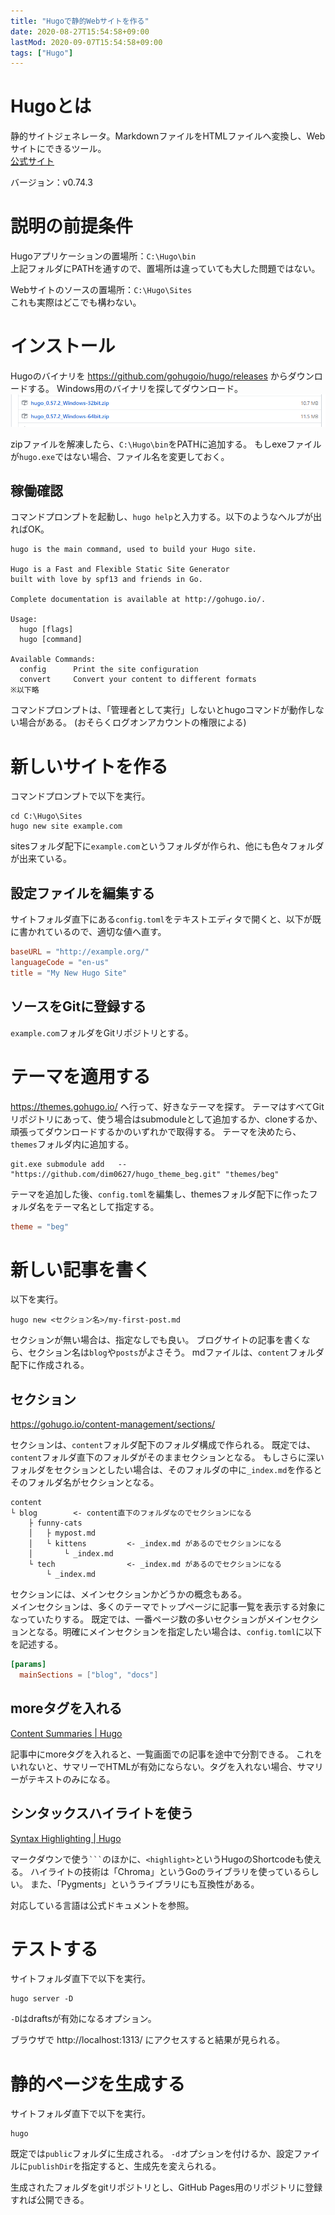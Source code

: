 ```yaml
---
title: "Hugoで静的Webサイトを作る"
date: 2020-08-27T15:54:58+09:00
lastMod: 2020-09-07T15:54:58+09:00
tags: ["Hugo"]
---
```


# Hugoとは
静的サイトジェネレータ。MarkdownファイルをHTMLファイルへ変換し、Webサイトにできるツール。  
[公式サイト](https://gohugo.io/)

バージョン：v0.74.3

# 説明の前提条件
Hugoアプリケーションの置場所：`C:\Hugo\bin`  
上記フォルダにPATHを通すので、置場所は違っていても大した問題ではない。

Webサイトのソースの置場所：`C:\Hugo\Sites`  
これも実際はどこでも構わない。

# インストール

Hugoのバイナリを https://github.com/gohugoio/hugo/releases からダウンロードする。
Windows用のバイナリを探してダウンロード。
![](2020-08-27-15-56-01.png)

zipファイルを解凍したら、`C:\Hugo\bin`をPATHに追加する。
もしexeファイルが`hugo.exe`ではない場合、ファイル名を変更しておく。

## 稼働確認
コマンドプロンプトを起動し、`hugo help`と入力する。以下のようなヘルプが出ればOK。 

    hugo is the main command, used to build your Hugo site.

    Hugo is a Fast and Flexible Static Site Generator
    built with love by spf13 and friends in Go.

    Complete documentation is available at http://gohugo.io/.

    Usage:
      hugo [flags]
      hugo [command]

    Available Commands:
      config      Print the site configuration
      convert     Convert your content to different formats
    ※以下略

コマンドプロンプトは、「管理者として実行」しないとhugoコマンドが動作しない場合がある。
(おそらくログオンアカウントの権限による)

# 新しいサイトを作る
コマンドプロンプトで以下を実行。

```
cd C:\Hugo\Sites
hugo new site example.com
```

sitesフォルダ配下に`example.com`というフォルダが作られ、他にも色々フォルダが出来ている。

## 設定ファイルを編集する
サイトフォルダ直下にある`config.toml`をテキストエディタで開くと、以下が既に書かれているので、適切な値へ直す。

```toml
baseURL = "http://example.org/"
languageCode = "en-us"
title = "My New Hugo Site"
```

## ソースをGitに登録する
`example.com`フォルダをGitリポジトリとする。

# テーマを適用する
https://themes.gohugo.io/ へ行って、好きなテーマを探す。
テーマはすべてGitリポジトリにあって、使う場合はsubmoduleとして追加するか、cloneするか、頑張ってダウンロードするかのいずれかで取得する。
テーマを決めたら、`themes`フォルダ内に追加する。

```Batchfile
git.exe submodule add   -- "https://github.com/dim0627/hugo_theme_beg.git" "themes/beg"
```

テーマを追加した後、`config.toml`を編集し、themesフォルダ配下に作ったフォルダ名をテーマ名として指定する。

```toml
theme = "beg"
```

# 新しい記事を書く
以下を実行。

```Batchfile
hugo new <セクション名>/my-first-post.md
```

セクションが無い場合は、指定なしでも良い。
ブログサイトの記事を書くなら、セクション名は`blog`や`posts`がよさそう。
mdファイルは、`content`フォルダ配下に作成される。

## セクション
https://gohugo.io/content-management/sections/

セクションは、`content`フォルダ配下のフォルダ構成で作られる。
既定では、`content`フォルダ直下のフォルダがそのままセクションとなる。
もしさらに深いフォルダをセクションとしたい場合は、そのフォルダの中に`_index.md`を作るとそのフォルダ名がセクションとなる。

    content
    └ blog        <- content直下のフォルダなのでセクションになる
        ├ funny-cats
        │   ├ mypost.md
        │   └ kittens         <- _index.md があるのでセクションになる
        │       └ _index.md
        └ tech                <- _index.md があるのでセクションになる
            └ _index.md

セクションには、メインセクションかどうかの概念もある。  
メインセクションは、多くのテーマでトップページに記事一覧を表示する対象になっていたりする。
既定では、一番ページ数の多いセクションがメインセクションとなる。明確にメインセクションを指定したい場合は、`config.toml`に以下を記述する。

```toml
[params]
  mainSections = ["blog", "docs"]
```


## moreタグを入れる
[Content Summaries | Hugo](https://gohugo.io/content-management/summaries/)

記事中にmoreタグを入れると、一覧画面での記事を途中で分割できる。
これをいれないと、サマリーでHTMLが有効にならない。タグを入れない場合、サマリーがテキストのみになる。

## シンタックスハイライトを使う
[Syntax Highlighting | Hugo](https://gohugo.io/content-management/syntax-highlighting/)

マークダウンで使う` ``` `のほかに、`<highlight>`というHugoのShortcodeも使える。
ハイライトの技術は「Chroma」というGoのライブラリを使っているらしい。
また、「Pygments」というライブラリにも互換性がある。

対応している言語は公式ドキュメントを参照。

# テストする
サイトフォルダ直下で以下を実行。

```
hugo server -D
```

`-D`はdraftsが有効になるオプション。

ブラウザで http://localhost:1313/ にアクセスすると結果が見られる。

# 静的ページを生成する
サイトフォルダ直下で以下を実行。

```
hugo
```

既定では`public`フォルダに生成される。
`-d`オプションを付けるか、設定ファイルに`publishDir`を指定すると、生成先を変えられる。

生成されたフォルダをgitリポジトリとし、GitHub Pages用のリポジトリに登録すれば公開できる。


